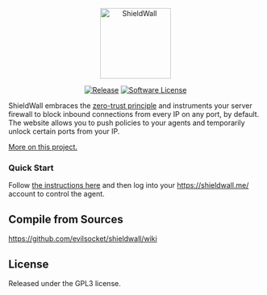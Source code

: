 <p align="center">
  <img alt="ShieldWall" src="https://shieldwall.me/logo.png" height="140" />
  <p align="center">
    <a href="https://github.com/evilsocket/shieldwall/releases/latest"><img alt="Release" src="https://img.shields.io/github/release/evilsocket/shieldwall.svg?style=flat-square"></a>
    <a href="https://github.com/evilsocket/shieldwall/blob/master/LICENSE.md"><img alt="Software License" src="https://img.shields.io/badge/license-GPL3-brightgreen.svg?style=flat-square"></a>
  </p>
</p>

ShieldWall embraces the [zero-trust principle](https://techster.wiki/zero-trust-security-model) and instruments your server firewall to block inbound connections from every IP on any port, by default. The website allows you to push policies to your agents and temporarily unlock certain ports from your IP.

[More on this project.](https://www.evilsocket.net/2021/02/13/Hide-your-servers-in-plain-sight-presenting-ShieldWall/)

### Quick Start

Follow [the instructions here](https://github.com/evilsocket/shieldwall/wiki/Quick-Start) and then log into your 
https://shieldwall.me/ account to control the agent.

## Compile from Sources

https://github.com/evilsocket/shieldwall/wiki

## License

Released under the GPL3 license.
